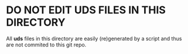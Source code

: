 # DO NOT EDIT UDS FILES IN THIS DIRECTORY

All **uds** files in this directory are easily (re)generated by a script and thus are not commited to this git repo.
